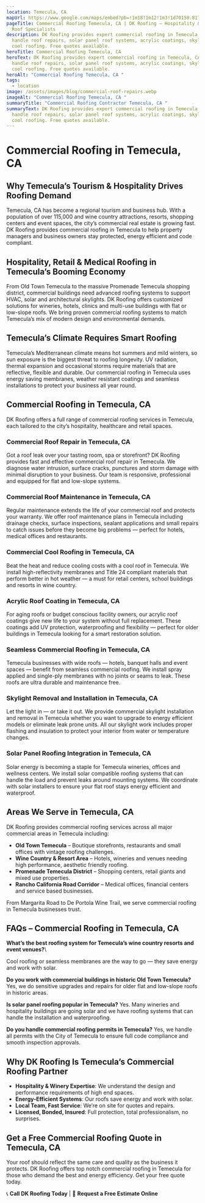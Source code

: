 ```yaml
---
location: Temecula, CA
mapUrl: https://www.google.com/maps/embed?pb=!1m18!1m12!1m3!1d70150.81793227917!2d-117.17191726627765!3d33.49326870473337!2m3!1f0!2f0!3f0!3m2!1i1024!2i768!4f13.1!3m3!1m2!1s0x80db6252f51abe23%3A0x68bc0e88a03806a8!2sTemecula%2C%20CA%2C%20USA!5e1!3m2!1sen!2sca!4v1746917114015!5m2!1sen!2sca
pageTitle: Commercial Roofing Temecula, CA | DK Roofing – Hospitality & Flat
  Roof Specialists
description: DK Roofing provides expert commercial roofing in Temecula, CA. We
  handle roof repairs, solar panel roof systems, acrylic coatings, skylights &
  cool roofing. Free quotes available.
heroTitle: Commercial Roofing Temecula, CA
heroText: DK Roofing provides expert commercial roofing in Temecula, CA. We
  handle roof repairs, solar panel roof systems, acrylic coatings, skylights &
  cool roofing. Free quotes available.
heroAlt: "Commercial Roofing Temecula, CA "
tags:
  - location
image: /assets/images/blog/commercial-roof-repairs.webp
imageAlt: "Commercial Roofing Temecula, CA "
summaryTitle: "Commercial Roofing Contractor Temecula, CA "
summaryText: DK Roofing provides expert commercial roofing in Temecula, CA. We
  handle roof repairs, solar panel roof systems, acrylic coatings, skylights &
  cool roofing. Free quotes available.
---
```

# Commercial Roofing in Temecula, CA

## Why Temecula’s Tourism & Hospitality Drives Roofing Demand

Temecula, CA has become a regional tourism and business hub. With a population of over 115,000 and wine country attractions, resorts, shopping centers and event spaces, the city’s commercial real estate is growing fast. DK Roofing provides commercial roofing in Temecula to help property managers and business owners stay protected, energy efficient and code compliant.

## Hospitality, Retail & Medical Roofing in Temecula’s Booming Economy

From Old Town Temecula to the massive Promenade Temecula shopping district, commercial buildings need advanced roofing systems to support HVAC, solar and architectural skylights. DK Roofing offers customized solutions for wineries, hotels, clinics and multi-use buildings with flat or low-slope roofs. We bring proven commercial roofing systems to match Temecula’s mix of modern design and environmental demands.

## Temecula’s Climate Requires Smart Roofing

Temecula’s Mediterranean climate means hot summers and mild winters, so sun exposure is the biggest threat to roofing longevity. UV radiation, thermal expansion and occasional storms require materials that are reflective, flexible and durable. Our commercial roofing in Temecula uses energy saving membranes, weather resistant coatings and seamless installations to protect your business all year round.

## Commercial Roofing in Temecula, CA

DK Roofing offers a full range of commercial roofing services in Temecula, each tailored to the city’s hospitality, healthcare and retail spaces.

### Commercial Roof Repair in Temecula, CA

Got a roof leak over your tasting room, spa or storefront? DK Roofing provides fast and effective commercial roof repair in Temecula. We diagnose water intrusion, surface cracks, punctures and storm damage with minimal disruption to your business. Our team is responsive, professional and equipped for flat and low-slope systems.

### Commercial Roof Maintenance in Temecula, CA

Regular maintenance extends the life of your commercial roof and protects your warranty. We offer roof maintenance plans in Temecula including drainage checks, surface inspections, sealant applications and small repairs to catch issues before they become big problems — perfect for hotels, medical offices and restaurants.

### Commercial Cool Roofing in Temecula, CA

Beat the heat and reduce cooling costs with a cool roof in Temecula. We install high-reflectivity membranes and Title 24 compliant materials that perform better in hot weather — a must for retail centers, school buildings and resorts in wine country.

### Acrylic Roof Coating in Temecula, CA

For aging roofs or budget conscious facility owners, our acrylic roof coatings give new life to your system without full replacement. These coatings add UV protection, waterproofing and flexibility — perfect for older buildings in Temecula looking for a smart restoration solution.

### Seamless Commercial Roofing in Temecula, CA

Temecula businesses with wide roofs — hotels, banquet halls and event spaces — benefit from seamless commercial roofing. We install spray applied and single-ply membranes with no joints or seams to leak. These roofs are ultra durable and maintenance free.

### Skylight Removal and Installation in Temecula, CA

Let the light in — or take it out. We provide commercial skylight installation and removal in Temecula whether you want to upgrade to energy efficient models or eliminate leak prone units. All our skylight work includes proper flashing and insulation to protect your interior from water or temperature changes.

### Solar Panel Roofing Integration in Temecula, CA

Solar energy is becoming a staple for Temecula wineries, offices and wellness centers. We install solar compatible roofing systems that can handle the load and prevent leaks around mounting systems. We coordinate with solar installers to ensure your flat roof stays energy efficient and waterproof.

## Areas We Serve in Temecula, CA

DK Roofing provides commercial roofing services across all major commercial areas in Temecula including:

* **Old Town Temecula** – Boutique storefronts, restaurants and small offices with vintage roofing challenges.
* **Wine Country & Resort Area** – Hotels, wineries and venues needing high performance, aesthetic friendly roofing.
* **Promenade Temecula District** – Shopping centers, retail giants and mixed use properties.
* **Rancho California Road Corridor** – Medical offices, financial centers and service based businesses.

From Margarita Road to De Portola Wine Trail, we serve commercial roofing in Temecula businesses trust.

## FAQs – Commercial Roofing in Temecula, CA

**What’s the best roofing system for Temecula’s wine country resorts and event venues?**\

Cool roofing or seamless membranes are the way to go — they save energy and work with solar.

**Do you work with commercial buildings in historic Old Town Temecula?**
Yes, we do sensitive upgrades and repairs for older flat and low-slope roofs in historic areas.

**Is solar panel roofing popular in Temecula?**
Yes. Many wineries and hospitality buildings are going solar and we have roofing systems that can handle the installation and waterproofing.

**Do you handle commercial roofing permits in Temecula?**
Yes, we handle all permits with the City of Temecula to ensure full code compliance and smooth inspection approvals.

## Why DK Roofing Is Temecula’s Commercial Roofing Partner

* **Hospitality & Winery Expertise**: We understand the design and performance requirements of high end spaces.
* **Energy-Efficient Systems**: Our roofs save energy and work with solar.
* **Local Team, Fast Service**: We’re on site for quotes and repairs.
* **Licensed, Bonded, Insured**: Full protection, total professionalism, no surprises.

## Get a Free Commercial Roofing Quote in Temecula, CA

Your roof should reflect the same care and quality as the business it protects. DK Roofing offers top notch commercial roofing in Temecula for those who demand the best and energy efficiency. Get your free quote today.

📞 **Call DK Roofing Today** | 💬 **Request a Free Estimate Online**
